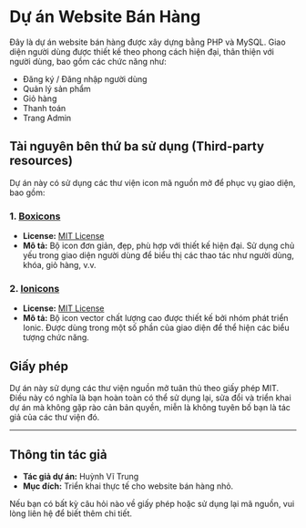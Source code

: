 # Dự án Website Bán Hàng

Đây là dự án website bán hàng được xây dựng bằng PHP và MySQL. Giao diện người dùng được thiết kế theo phong cách hiện đại, thân thiện với người dùng, bao gồm các chức năng như:

- Đăng ký / Đăng nhập người dùng
- Quản lý sản phẩm
- Giỏ hàng
- Thanh toán
- Trang Admin

## Tài nguyên bên thứ ba sử dụng (Third-party resources)

Dự án này có sử dụng các thư viện icon mã nguồn mở để phục vụ giao diện, bao gồm:

### 1. [Boxicons](https://boxicons.com/)

- **License:** [MIT License](https://github.com/atisawd/boxicons/blob/master/LICENSE)
- **Mô tả:** Bộ icon đơn giản, đẹp, phù hợp với thiết kế hiện đại. Sử dụng chủ yếu trong giao diện người dùng để biểu thị các thao tác như người dùng, khóa, giỏ hàng, v.v.

### 2. [Ionicons](https://ionic.io/ionicons)

- **License:** [MIT License](https://github.com/ionic-team/ionicons/blob/main/LICENSE)
- **Mô tả:** Bộ icon vector chất lượng cao được thiết kế bởi nhóm phát triển Ionic. Được dùng trong một số phần của giao diện để thể hiện các biểu tượng chức năng.

## Giấy phép

Dự án này sử dụng các thư viện nguồn mở tuân thủ theo giấy phép MIT. Điều này có nghĩa là bạn hoàn toàn có thể sử dụng lại, sửa đổi và triển khai dự án mà không gặp rào cản bản quyền, miễn là không tuyên bố bạn là tác giả của các thư viện đó.

---

## Thông tin tác giả

- **Tác giả dự án:** Huỳnh Vĩ Trung
- **Mục đích:** Triển khai thực tế cho website bán hàng nhỏ.

Nếu bạn có bất kỳ câu hỏi nào về giấy phép hoặc sử dụng lại mã nguồn, vui lòng liên hệ để biết thêm chi tiết.
